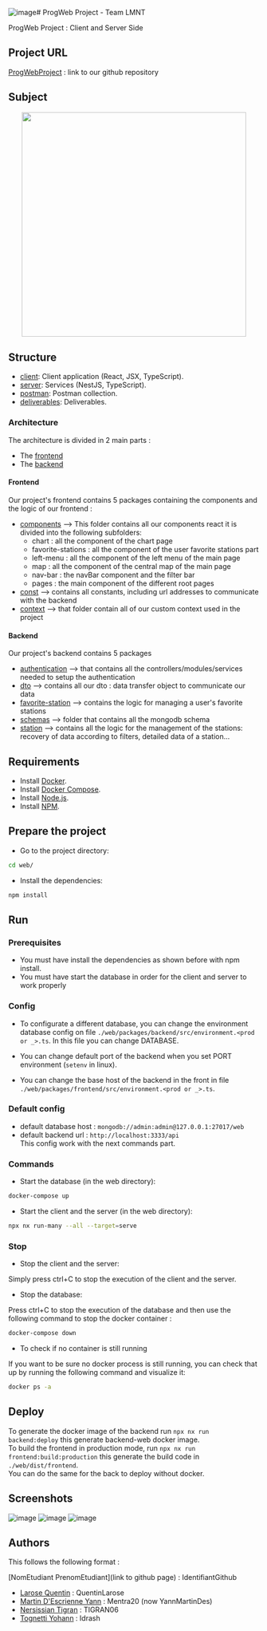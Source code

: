 ![image](https://github.com/user-attachments/assets/fd353302-aedb-4e2f-8429-50b3cb62f2e6)# ProgWeb Project - Team LMNT

ProgWeb Project : Client and Server Side

## Project URL 

[ProgWebProject](https://github.com/SI5-QTYY-Web/si5-prog-web-project) : link to our
github repository

## Subject

<p style="text-align: center;"><img src="https://static.actu.fr/uploads/2020/06/capture-d-ecran-2020-06-27-a-141515.png" width="450"></p>  

## Structure

- [client](web/packages/frontend/src): Client application (React, JSX, TypeScript).
- [server](web/packages/backend/src): Services (NestJS, TypeScript).
- [postman](postman): Postman collection.
- [deliverables](deliverables): Deliverables.


### Architecture 

The architecture is divided in 2 main parts : 
- The [frontend](web/packages/frontend)
- The [backend](web/packages/backend)

#### Frontend

Our project's frontend contains 5 packages containing the components and the logic of our frontend : 
- [components](web/packages/frontend/src/app/components) --> This folder contains all our components react it is divided into the following subfolders: 
  - chart : all the component of the chart page
  - favorite-stations : all the component of the user favorite stations part
  - left-menu : all the component of the left menu of the main page
  - map : all the component of the central map of the main page
  - nav-bar : the navBar component and the filter bar
  - pages : the main component of the different root pages 
- [const](web/packages/frontend/src/app/const) --> contains all constants, including url addresses to communicate with the backend  
- [context](web/packages/frontend/src/app/context) --> that folder contain all of our custom context used in the project  

#### Backend

Our project's backend contains 5 packages
- [authentication](web/packages/backend/src/app/authentication) --> that contains 
all the controllers/modules/services needed to setup the authentication  
- [dto](web/packages/backend/src/app/dto) --> contains all our dto :
data transfer object to communicate our data
- [favorite-station](web/packages/backend/src/app/favorite-station) --> contains the logic for managing a user's favorite stations  
- [schemas](web/packages/backend/src/app/schemas) --> folder that contains all the mongodb schema
- [station](web/packages/backend/src/app/station) --> contains all the logic for the management of the stations: recovery of data according to filters, detailed data of a station...  

## Requirements

- Install [Docker](https://docs.docker.com/engine/install/).
- Install [Docker Compose](https://docs.docker.com/compose/install/).
- Install [Node.js](https://nodejs.org/en/download/).
- Install [NPM](https://docs.npmjs.com/downloading-and-installing-node-js-and-npm).

## Prepare the project

- Go to the project directory:

```bash
cd web/
```

- Install the dependencies:

```bash
npm install
```

## Run

### Prerequisites

- You must have install the dependencies as shown before with npm install.
- You must have start the database in order for the client and server to work properly

### Config
- To configurate a different database, you can change the environment database config on file `./web/packages/backend/src/environment.<prod or _>.ts`. In this file you can change DATABASE.

- You can change default port of the backend when you set PORT environment (`setenv` in linux).
- You can change the base host of the backend in the front in file `./web/packages/frontend/src/environment.<prod or _>.ts`.

### Default config
- default database host : `mongodb://admin:admin@127.0.0.1:27017/web`
- default backend url : `http://localhost:3333/api`  
This config work with the next commands part.
### Commands

- Start the database (in the web directory):

```bash
docker-compose up
```

- Start the client and the server (in the web directory):

```bash
npx nx run-many --all --target=serve
```

### Stop

- Stop the client and the server:

Simply press ctrl+C to stop the execution of the client and the server.

- Stop the database:

Press ctrl+C to stop the execution of the database and then use the following command to stop the 
docker container : 

```bash
docker-compose down
```

- To check if no container is still running

If you want to be sure no docker process is still running, you can check that up by running the
following command and visualize it:
```bash
docker ps -a
```
## Deploy
To generate the docker image of the backend run `npx nx run backend:deploy` this generate backend-web docker image.  
To build the frontend in production mode, run `npx nx run frontend:build:production` this generate the build code in `./web/dist/frontend`.  
You can do the same for the back to deploy without docker.

## Screenshots
![image](https://github.com/user-attachments/assets/d9c2b970-0da9-44df-ad90-b9a9e50570e1)
![image](https://github.com/user-attachments/assets/92165c97-c9ac-4330-9a79-e2e73db72571)
![image](https://github.com/user-attachments/assets/cec727de-ef56-4b62-952e-5433326e9d69)



## Authors

This follows the following format : 

[NomEtudiant PrenomEtudiant](link to github page) : IdentifiantGithub

- [Larose Quentin](https://github.com/QuentinLarose) : QuentinLarose
- [Martin D'Escrienne Yann](https://github.com/Mentra20) : Mentra20 (now YannMartinDes)
- [Nersissian Tigran](https://github.com/TIGRAN06) : TIGRAN06
- [Tognetti Yohann](https://github.com/Idrash) : Idrash
